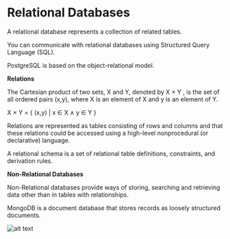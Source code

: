 # Relational Databases

A relational database represents a collection of related tables. 

You can communicate with relational databases using Structured Query Language (SQL).

PostgreSQL is based on the object-relational model.

**Relations**

The Cartesian product of two sets, X and Y, denoted by X × Y , is the set of all ordered pairs (x,y), where X is an element of X and y is an element of Y.

X × Y = { (x,y) | x ∈ X ∧ y ∈ Y }

Relations are represented as tables consisting of rows and columns and that these relations could be accessed using a high-level nonprocedural (or declarative) language.

A relational schema is a set of relational table definitions, constraints, and derivation rules.

**Non-Relational Databases**

Non-Relational databases provide ways of storing, searching and retrieving data other than in tables with relationships.

MongoDB is a document database that stores records as loosely structured documents.

![alt text](https://github.com/jylhakos/RelationalDatabases/relational.png?raw=true)
